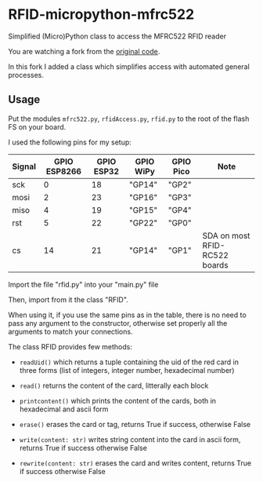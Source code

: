 # RFID-micropython-mfrc522
Simplified (Micro)Python class to access the MFRC522 RFID reader

You are watching a fork from the [original code](https://github.com/danjperron/micropython-mfrc522). 

In this fork I added a class which simplifies access with automated general processes.

## Usage

Put the modules ``mfrc522.py``, ``rfidAccess.py``, ``rfid.py`` to the root of the flash FS on your board. 

I used the following pins for my setup:

| Signal | GPIO ESP8266 | GPIO ESP32 | GPIO WiPy | GPIO Pico | Note                          |
| ------ | ------------ | ---------- | --------- | --------- | ----------------------------- |
| sck    | 0            | 18         | "GP14"    | "GP2"     |                               |
| mosi   | 2            | 23         | "GP16"    | "GP3"     |                               |
| miso   | 4            | 19         | "GP15"    | "GP4"     |                               |
| rst    | 5            | 22         | "GP22"    | "GP0"     |                               |
| cs     | 14           | 21         | "GP14"    | "GP1"     | SDA on most RFID-RC522 boards |
 
Import the file "rfid.py" into your "main.py" file

Then, import from it the class "RFID".

When using it, if you use the same pins as in the table, there is no need to pass any argument to the constructor, otherwise set properly all the arguments to match your connections.

The class RFID provides few methods: 

- ``readUid()`` which returns a tuple containing the uid of the red card in three forms (list of integers, integer number, hexadecimal number)

- ``read()`` returns the content of the card, litterally each block

- ``printcontent()`` which prints the content of the cards, both in hexadecimal and ascii form

- ``erase()`` erases the card or tag, returns True if success, otherwise False

- ``write(content: str)`` writes string content into the card in ascii form, returns True if success otherwise False

- ``rewrite(content: str)`` erases the card and writes content, returns True if success otherwise False
